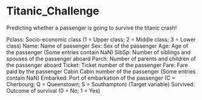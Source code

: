 # Titanic_Challenge

Predicting whether a passenger is going to survive the titanic crash!

Pclass: Socio-economic class (1 = Upper class; 2 = Middle class; 3 = Lower class)
Name: Name of passenger
Sex: Sex of the passenger
Age: Age of the passenger (Some entries contain NaN)
SibSp: Number of siblings and spouses of the passenger aboard
Parch: Number of parents and children of the passenger aboard
Ticket: Ticket number of the passenger
Fare: Fare paid by the passenger
Cabin Cabin number of the passenger (Some entries contain NaN)
Embarked: Port of embarkation of the passenger (C = Cherbourg; Q = Queenstown; S = Southampton)
(Target variable) Survived: Outcome of survival (0 = No; 1 = Yes)
